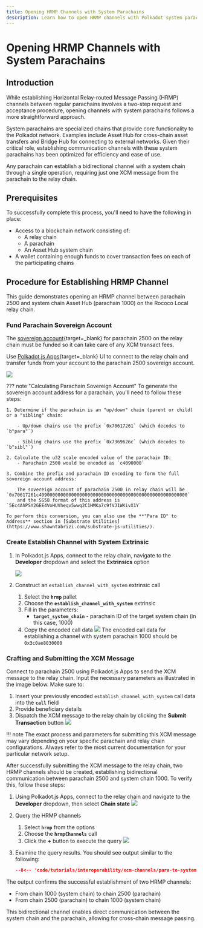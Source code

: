 ```yaml
---
title: Opening HRMP Channels with System Parachains
description: Learn how to open HRMP channels with Polkadot system parachains. Discover the process for establishing bi-directional communication using a single XCM message.
---
```


# Opening HRMP Channels with System Parachains

## Introduction

While establishing Horizontal Relay-routed Message Passing (HRMP) channels between regular parachains involves a two-step request and acceptance procedure, opening channels with system parachains follows a more straightforward approach.

System parachains are specialized chains that provide core functionality to the Polkadot network. Examples include Asset Hub for cross-chain asset transfers and Bridge Hub for connecting to external networks. Given their critical role, establishing communication channels with these system parachains has been optimized for efficiency and ease of use.

Any parachain can establish a bidirectional channel with a system chain through a single operation, requiring just one XCM message from the parachain to the relay chain.

## Prerequisites

To successfully complete this process, you'll need to have the following in place:

- Access to a blockchain network consisting of:
    - A relay chain
    - A parachain
    - An Asset Hub system chain
- A wallet containing enough funds to cover transaction fees on each of the participating chains

## Procedure for Establishing HRMP Channel

This guide demonstrates opening an HRMP channel between parachain 2500 and system chain Asset Hub (parachain 1000) on the Rococo Local relay chain.

### Fund Parachain Sovereign Account
<!-- This content will be moved to a new page because it is used in multiple places -->
The [sovereign account](https://github.com/polkadot-fellows/xcm-format/blob/10726875bd3016c5e528c85ed6e82415e4b847d7/README.md?plain=1#L50){target=_blank} for parachain 2500 on the relay chain must be funded so it can take care of any XCM transact fees.

Use [Polkadot.js Apps](https://polkadot.js.org/apps/#/explorer){target=\_blank} UI to connect to the relay chain and transfer funds from your account to the parachain 2500 sovereign account.

![](/images/tutorials/interoperability/xcm-channels/hrmp-channels-2.webp)

??? note "Calculating Parachain Sovereign Account"
    To generate the sovereign account address for a parachain, you'll need to follow these steps:

    1. Determine if the parachain is an "up/down" chain (parent or child) or a "sibling" chain:

        - Up/down chains use the prefix `0x70617261` (which decodes to `b"para"`)

        - Sibling chains use the prefix `0x7369626c` (which decodes to `b"sibl"`)

    2. Calculate the u32 scale encoded value of the parachain ID:
        - Parachain 2500 would be encoded as `c4090000`

    3. Combine the prefix and parachain ID encoding to form the full sovereign account address:

        The sovereign account of parachain 2500 in relay chain will be `0x70617261c4090000000000000000000000000000000000000000000000000000`
        and the SS58 format of this address is `5Ec4AhPSY2GEE4VoHUVheqv5wwq2C1HMKa7c9fVJ1WKivX1Y`
    
    To perform this conversion, you can also use the **"Para ID" to Address** section in [Substrate Utilities](https://www.shawntabrizi.com/substrate-js-utilities/).

### Create Establish Channel with System Extrinsic

1. In Polkadot.js Apps, connect to the relay chain, navigate to the **Developer** dropdown and select the **Extrinsics** option

    ![](/images/tutorials/interoperability/xcm-channels/para-to-para/hrmp-para-to-para-1.webp)

2. Construct an `establish_channel_with_system` extrinsic call

    1. Select the **`hrmp`** pallet
    2. Choose the **`establish_channel_with_system`** extrinsic
    3. Fill in the parameters:
        - **`target_system_chain`** - parachain ID of the target system chain (in this case, 1000)
    4. Copy the encoded call data
    ![](/images/tutorials/interoperability/xcm-channels/para-to-system/hrmp-para-to-system-1.webp)
    The encoded call data for establishing a channel with system parachain 1000 should be `0x3c0ae8030000`

### Crafting and Submitting the XCM Message

Connect to parachain 2500 using Polkadot.js Apps to send the XCM message to the relay chain. Input the necessary parameters as illustrated in the image below. Make sure to:

1. Insert your previously encoded `establish_channel_with_system` call data into the **`call`** field
2. Provide beneficiary details
3. Dispatch the XCM message to the relay chain by clicking the **Submit Transaction** button
![](/images/tutorials/interoperability/xcm-channels/para-to-system/hrmp-para-to-system-2.webp)

!!! note
    The exact process and parameters for submitting this XCM message may vary depending on your specific parachain and relay chain configurations. Always refer to the most current documentation for your particular network setup.

After successfully submitting the XCM message to the relay chain, two HRMP channels should be created, establishing bidirectional communication between parachain 2500 and system chain 1000. To verify this, follow these steps:

1. Using Polkadot.js Apps, connect to the relay chain and navigate to the **Developer** dropdown, then select **Chain state**
    ![](/images/tutorials/interoperability/xcm-channels/hrmp-channels-1.webp)

2. Query the HRMP channels
    1. Select **`hrmp`** from the options
    2. Choose the **`hrmpChannels`** call
    3. Click the **+** button to execute the query
    ![](/images/tutorials/interoperability/xcm-channels/para-to-system/hrmp-para-to-system-3.webp)
    
3. Examine the query results. You should see output similar to the following:
    ```json
    --8<-- 'code/tutorials/interoperability/xcm-channels/para-to-system/hrmp-query-output.json'
    ```

The output confirms the successful establishment of two HRMP channels:

- From chain 1000 (system chain) to chain 2500 (parachain)
- From chain 2500 (parachain) to chain 1000 (system chain)

This bidirectional channel enables direct communication between the system chain and the parachain, allowing for cross-chain message passing.